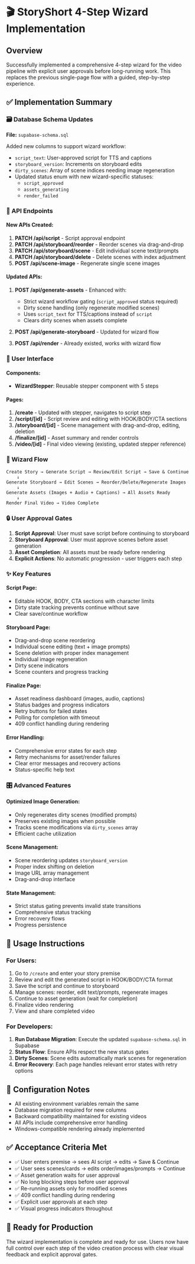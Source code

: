 # 🎬 StoryShort 4-Step Wizard Implementation

## Overview

Successfully implemented a comprehensive 4-step wizard for the video pipeline with explicit user approvals before long-running work. This replaces the previous single-page flow with a guided, step-by-step experience.

## ✅ Implementation Summary

### 🗃️ Database Schema Updates
**File:** `supabase-schema.sql`

Added new columns to support wizard workflow:
- `script_text`: User-approved script for TTS and captions
- `storyboard_version`: Increments on storyboard edits  
- `dirty_scenes`: Array of scene indices needing image regeneration
- Updated status enum with new wizard-specific statuses:
  - `script_approved`
  - `assets_generating` 
  - `render_failed`

### 🔧 API Endpoints

#### New APIs Created:
1. **PATCH /api/script** - Script approval endpoint
2. **PATCH /api/storyboard/reorder** - Reorder scenes via drag-and-drop
3. **PATCH /api/storyboard/scene** - Edit individual scene text/prompts
4. **PATCH /api/storyboard/delete** - Delete scenes with index adjustment
5. **POST /api/scene-image** - Regenerate single scene images

#### Updated APIs:
1. **POST /api/generate-assets** - Enhanced with:
   - Strict wizard workflow gating (`script_approved` status required)
   - Dirty scene handling (only regenerate modified scenes)
   - Uses `script_text` for TTS/captions instead of `script`
   - Clears dirty scenes when assets complete

2. **POST /api/generate-storyboard** - Updated for wizard flow
3. **POST /api/render** - Already existed, works with wizard flow

### 🎨 User Interface

#### Components:
- **WizardStepper**: Reusable stepper component with 5 steps

#### Pages:
1. **/create** - Updated with stepper, navigates to script step
2. **/script/[id]** - Script review and editing with HOOK/BODY/CTA sections
3. **/storyboard/[id]** - Scene management with drag-and-drop, editing, deletion
4. **/finalize/[id]** - Asset summary and render controls  
5. **/video/[id]** - Final video viewing (existing, updated stepper reference)

### 🎯 Wizard Flow

```
Create Story → Generate Script → Review/Edit Script → Save & Continue
    ↓
Generate Storyboard → Edit Scenes → Reorder/Delete/Regenerate Images
    ↓  
Generate Assets (Images + Audio + Captions) → All Assets Ready
    ↓
Render Final Video → Video Complete
```

### 🔒 User Approval Gates

1. **Script Approval**: User must save script before continuing to storyboard
2. **Storyboard Approval**: User must approve scenes before asset generation
3. **Asset Completion**: All assets must be ready before rendering
4. **Explicit Actions**: No automatic progression - user triggers each step

### ✨ Key Features

#### Script Page:
- Editable HOOK, BODY, CTA sections with character limits
- Dirty state tracking prevents continue without save
- Clear save/continue workflow

#### Storyboard Page:
- Drag-and-drop scene reordering
- Individual scene editing (text + image prompts)
- Scene deletion with proper index management
- Individual image regeneration
- Dirty scene indicators
- Scene counters and progress tracking

#### Finalize Page:
- Asset readiness dashboard (images, audio, captions)
- Status badges and progress indicators
- Retry buttons for failed states
- Polling for completion with timeout
- 409 conflict handling during rendering

#### Error Handling:
- Comprehensive error states for each step
- Retry mechanisms for asset/render failures
- Clear error messages and recovery actions
- Status-specific help text

### 🎛️ Advanced Features

#### Optimized Image Generation:
- Only regenerates dirty scenes (modified prompts)
- Preserves existing images when possible
- Tracks scene modifications via `dirty_scenes` array
- Efficient cache utilization

#### Scene Management:
- Scene reordering updates `storyboard_version`
- Proper index shifting on deletion
- Image URL array management
- Drag-and-drop interface

#### State Management:
- Strict status gating prevents invalid state transitions
- Comprehensive status tracking
- Error recovery flows
- Progress persistence

## 🚀 Usage Instructions

### For Users:
1. Go to `/create` and enter your story premise
2. Review and edit the generated script in HOOK/BODY/CTA format
3. Save the script and continue to storyboard
4. Manage scenes: reorder, edit text/prompts, regenerate images
5. Continue to asset generation (wait for completion)
6. Finalize video rendering
7. View and share completed video

### For Developers:
1. **Run Database Migration**: Execute the updated `supabase-schema.sql` in Supabase
2. **Status Flow**: Ensure APIs respect the new status gates
3. **Dirty Scenes**: Scene edits automatically mark scenes for regeneration
4. **Error Recovery**: Each page handles relevant error states with retry options

## 🔧 Configuration Notes

- All existing environment variables remain the same
- Database migration required for new columns
- Backward compatibility maintained for existing videos
- All APIs include comprehensive error handling
- Windows-compatible rendering already implemented

## ✅ Acceptance Criteria Met

- ✅ User enters premise → sees AI script → edits → Save & Continue
- ✅ User sees scenes/cards → edits order/images/prompts → Continue  
- ✅ Asset generation waits for user approval
- ✅ No long blocking steps before user approval
- ✅ Re-running assets only for modified scenes
- ✅ 409 conflict handling during rendering
- ✅ Explicit user approvals at each step
- ✅ Visual progress indicators throughout

## 🎯 Ready for Production

The wizard implementation is complete and ready for use. Users now have full control over each step of the video creation process with clear visual feedback and explicit approval gates.